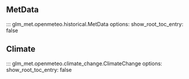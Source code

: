 ## MetData

::: glm_met.openmeteo.historical.MetData
    options:
        show_root_toc_entry: false

## Climate

::: glm_met.openmeteo.climate_change.ClimateChange
    options:
            show_root_toc_entry: false